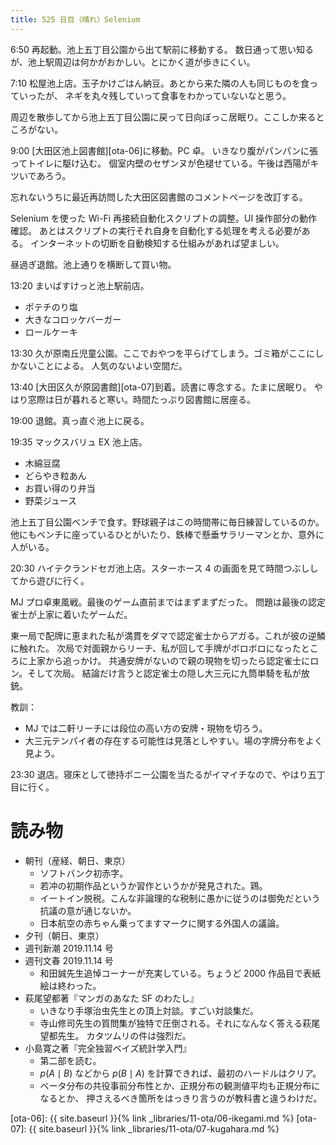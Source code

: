 ```yaml
---
title: 525 日目（晴れ）Selenium
---
```


6:50 再起動。池上五丁目公園から出て駅前に移動する。
数日通って思い知るが、池上駅周辺は何かがおかしい。とにかく道が歩きにくい。

7:10 松屋池上店。玉子かけごはん納豆。あとから来た隣の人も同じものを食っていったが、
ネギを丸々残していって食事をわかっていないなと思う。

周辺を散歩してから池上五丁目公園に戻って日向ぼっこ居眠り。ここしか来るところがない。

9:00 [大田区池上図書館][ota-06]に移動。PC 卓。
いきなり腹がパンパンに張ってトイレに駆け込む。
個室内壁のセザンヌが色褪せている。午後は西陽がキツいであろう。

忘れないうちに最近再訪問した大田区図書館のコメントページを改訂する。

Selenium を使った Wi-Fi 再接続自動化スクリプトの調整。UI 操作部分の動作確認。
あとはスクリプトの実行それ自身を自動化する処理を考える必要がある。
インターネットの切断を自動検知する仕組みがあれば望ましい。

昼過ぎ退館。池上通りを横断して買い物。

13:20 まいばすけっと池上駅前店。
* ポテチのり塩
* 大きなコロッケバーガー
* ロールケーキ

13:30 久が原南丘児童公園。ここでおやつを平らげてしまう。ゴミ箱がここにしかないことによる。
人気のないよい空間だ。

13:40 [大田区久が原図書館][ota-07]到着。読書に専念する。たまに居眠り。
やはり窓際は日が暮れると寒い。時間たっぷり図書館に居座る。

19:00 退館。真っ直ぐ池上に戻る。

19:35 マックスバリュ EX 池上店。
* 木綿豆腐
* どらやき粒あん
* お買い得のり弁当
* 野菜ジュース

池上五丁目公園ベンチで食す。野球親子はこの時間帯に毎日練習しているのか。
他にもベンチに座っているひとがいたり、鉄棒で懸垂サラリーマンとか、意外に人がいる。

20:30 ハイテクランドセガ池上店。スターホース 4 の画面を見て時間つぶししてから遊びに行く。

MJ プロ卓東風戦。最後のゲーム直前まではまずまずだった。
問題は最後の認定雀士が上家に着いたゲームだ。

東一局で配牌に恵まれた私が満貫をダマで認定雀士からアガる。これが彼の逆鱗に触れた。
次局で対面親からリーチ、私が回して手牌がボロボロになったところに上家から追っかけ。
共通安牌がないので親の現物を切ったら認定雀士にロン。そして次局。
結論だけ言うと認定雀士の隠し大三元に九筒単騎を私が放銃。

教訓：
* MJ では二軒リーチには段位の高い方の安牌・現物を切ろう。
* 大三元テンパイ者の存在する可能性は見落としやすい。場の字牌分布をよく見よう。

23:30 退店。寝床として徳持ポニー公園を当たるがイマイチなので、やはり五丁目に行く。

# 読み物

* 朝刊（産経、朝日、東京）
  * ソフトバンク初赤字。
  * 若冲の初期作品というか習作というかが発見された。鶏。
  * イートイン脱税。こんな非論理的な税制に愚かに従うのは御免だという抗議の意が通じないか。
  * 日本航空の赤ちゃん乗ってますマークに関する外国人の議論。
* 夕刊（朝日、東京）
* 週刊新潮 2019.11.14 号
* 週刊文春 2019.11.14 号
  * 和田誠先生追悼コーナーが充実している。ちょうど 2000 作品目で表紙絵は終わった。
* 萩尾望都著『マンガのあなた SF のわたし』
  * いきなり手塚治虫先生との頂上対談。すごい対談集だ。
  * 寺山修司先生の質問集が独特で圧倒される。それになんなく答える萩尾望都先生。
    カタツムリの件は強烈だ。
* 小島寛之著『完全独習ベイズ統計学入門』
  * 第二部を読む。
  * $p(A\mid B)$ などから $p(B\mid A)$ を計算できれば、最初のハードルはクリア。
  * ベータ分布の共役事前分布性とか、正規分布の観測値平均も正規分布になるとか、
    押さえるべき箇所をはっきり言うのが教科書と違うわけだ。

[ota-06]: {{ site.baseurl }}{% link _libraries/11-ota/06-ikegami.md %}
[ota-07]: {{ site.baseurl }}{% link _libraries/11-ota/07-kugahara.md %}
